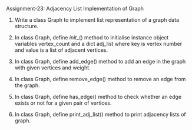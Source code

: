 
Assignment-23: Adjacency List Implementation of Graph

1. Write a class Graph to implement list representation of a graph data structure.

2. In class Graph, define
_init__() method to initialise instance object variables vertex_count and a dict adj_list where key is vertex number and value is a list of adjacent vertices.

3. In class Graph, define add_edge() method to add an edge in the graph with given vertices and weight.

4. In class Graph, define remove_edge() method to remove an edge from the graph.

5. In class Graph, define has_edge() method to check whether an edge exists or not for a given pair of vertices.

6. In class Graph, define print_adj_list() method to print adjacency lists of graph.